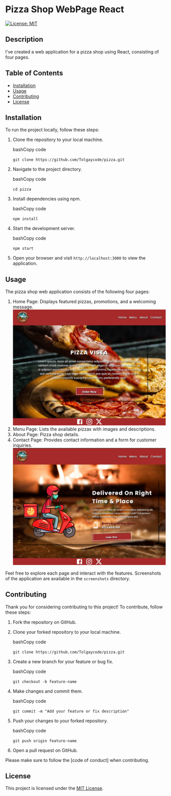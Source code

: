 # Pizza Shop WebPage React

[![License: MIT](https://img.shields.io/badge/License-MIT-yellow.svg)](https://opensource.org/licenses/MIT)

## Description

I've created a web application for a pizza shop using React, consisting of four pages.

## Table of Contents

- [Installation](#installation)
- [Usage](#usage)
- [Contributing](#contributing)
- [License](#license)

## Installation

To run the project locally, follow these steps:

1.  Clone the repository to your local machine.

    bashCopy code

    `git clone https://github.com/Tolgaycode/pizza.git`

2.  Navigate to the project directory.

    bashCopy code

    `cd pizza`

3.  Install dependencies using npm.

    bashCopy code

    `npm install`

4.  Start the development server.

    bashCopy code

    `npm start`

5.  Open your browser and visit `http://localhost:3000` to view the application.

## Usage

The pizza shop web application consists of the following four pages:

1.  Home Page: Displays featured pizzas, promotions, and a welcoming message.
    ![Project Screenshot](./src/assets/Homepage.jpg)
2.  Menu Page: Lists the available pizzas with images and descriptions.
3.  About Page: Pizza shop details.
4.  Contact Page: Provides contact information and a form for customer inquiries.
    ![Project Screenshot](./src/assets/Contactpage.jpg)

Feel free to explore each page and interact with the features. Screenshots of the application are available in the `screenshots` directory.

## Contributing

Thank you for considering contributing to this project! To contribute, follow these steps:

1.  Fork the repository on GitHub.

2.  Clone your forked repository to your local machine.

    bashCopy code

    `git clone https://github.com/Tolgaycode/pizza.git`

3.  Create a new branch for your feature or bug fix.

    bashCopy code

    `git checkout -b feature-name`

4.  Make changes and commit them.

    bashCopy code

    `git commit -m "Add your feature or fix description"`

5.  Push your changes to your forked repository.

    bashCopy code

    `git push origin feature-name`

6.  Open a pull request on GitHub.

Please make sure to follow the [code of conduct] when contributing.

## License

This project is licensed under the [MIT License](https://opensource.org/licenses/MIT).
